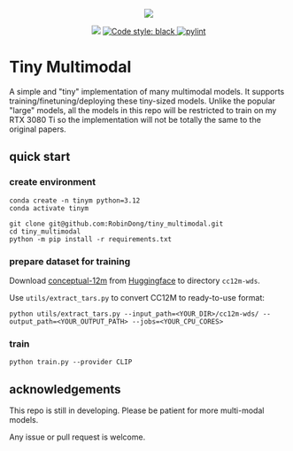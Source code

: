 <p align="center">
  <img src="https://github.com/RobinDong/tiny_multimodal/blob/1fbdfb6320b50c23a2bbb899db5e56b415d9fbbb/assets/tiny_multimodal.png?raw=true")
</p>

<p align="center">
  <img src="https://img.shields.io/badge/license-MIT-blue"/>
  <a href="https://github.com/psf/black">
    <img src="https://img.shields.io/badge/code%20style-black-000000.svg" alt="Code style: black" />
  </a>
  <a href="https://github.com/pylint-dev/pylint">
    <img src="https://img.shields.io/badge/linting-pylint-yellowgreen" alt="pylint" />
  </a>
</p>

# Tiny Multimodal

A simple and "tiny" implementation of many multimodal models. It supports training/finetuning/deploying these tiny-sized models.
Unlike the popular "large" models, all the models in this repo will be restricted to train on my RTX 3080 Ti so the implementation will not be totally the same to the original papers.

## quick start

### create environment

```
conda create -n tinym python=3.12
conda activate tinym

git clone git@github.com:RobinDong/tiny_multimodal.git
cd tiny_multimodal
python -m pip install -r requirements.txt
```

### prepare dataset for training

Download [conceptual-12m](https://github.com/google-research-datasets/conceptual-12m) from [Huggingface](https://huggingface.co/datasets/pixparse/cc12m-wds) to directory `cc12m-wds`.

Use `utils/extract_tars.py` to convert CC12M to ready-to-use format:
```
python utils/extract_tars.py --input_path=<YOUR_DIR>/cc12m-wds/ --output_path=<YOUR_OUTPUT_PATH> --jobs=<YOUR_CPU_CORES>
```

### train
```
python train.py --provider CLIP
```

## acknowledgements
This repo is still in developing. Please be patient for more multi-modal models.

Any issue or pull request is welcome.
